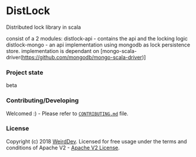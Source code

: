 # DistLock

Distributed lock library in scala

consist of a 2 modules:
distlock-api - contains the api and the locking logic
distlock-mongo - an api implementation using mongodb as lock persistence store. implementation is dependant on [mongo-scala-driver(https://github.com/mongodb/mongo-scala-driver)]


### Project state
beta

### Contributing/Developing
Welcomed :) - Please refer to [`CONTRIBUTING.md`](./CONTRIBUTING.md) file.


### License
Copyright (c) 2018  [WeirdDev](http://weirddev.com).
Licensed for free usage under the terms and conditions of Apache V2 - [Apache V2 License](https://www.apache.org/licenses/LICENSE-2.0).
